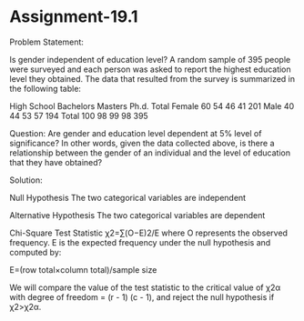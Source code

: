 # Assignment-19.1

Problem Statement:

Is gender independent of education level? A random sample of 395 people were
surveyed and each person was asked to report the highest education level they
obtained. The data that resulted from the survey is summarized in the following table:

High School Bachelors Masters Ph.d. Total
Female 60 54 46 41 201
Male 40 44 53 57 194
Total 100 98 99 98 395

Question: Are gender and education level dependent at 5% level of significance? In
other words, given the data collected above, is there a relationship between the gender
of an individual and the level of education that they have obtained?

Solution:

Null Hypothesis
    The two categorical variables are independent 

Alternative Hypothesis
    The two categorical variables are dependent 

Chi-Square Test Statistic
    χ2=∑(O−E)2/E
    where O represents the observed frequency. E is the expected frequency under the null hypothesis and computed by:

     
   E=(row total×column total)/sample size
    
We will compare the value of the test statistic to the critical value of χ2α with degree of freedom = (r - 1) (c - 1), and reject the null hypothesis if χ2>χ2α. 

